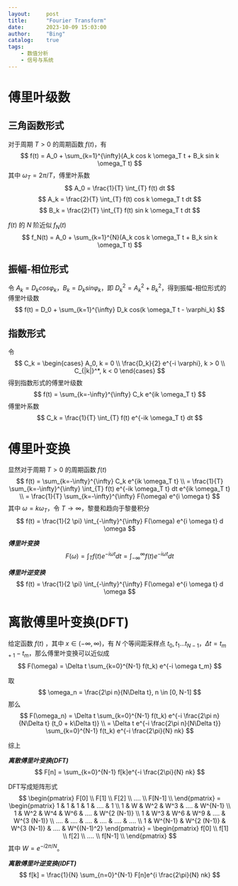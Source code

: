 ```yaml
---
layout:     post
title:      "Fourier Transform"
date:       2023-10-09 15:03:00
author:     "Bing"
catalog:    true
tags:
    - 数值分析
    - 信号与系统
---
```


# 傅里叶级数
## 三角函数形式
对于周期 $T > 0$ 的周期函数 $f(t)$，有
$$
    f(t) = A_0 + \sum_{k=1}^{\infty}(A_k cos k \omega_T t + B_k sin k \omega_T t)
$$
其中 $\omega_T = 2\pi/T$，傅里叶系数
$$
    A_0 = \frac{1}{T} \int_{T} f(t) dt
$$
$$
    A_k = \frac{2}{T} \int_{T} f(t) cos k \omega_T t dt
$$
$$
    B_k = \frac{2}{T} \int_{T} f(t) sin k \omega_T t dt
$$

$f(t)$ 的 $N$ 阶近似 $f_N(t)$
$$
    f_N(t) = A_0 + \sum_{k=1}^{N}(A_k cos k \omega_T t + B_k sin k \omega_T t)
$$

## 振幅-相位形式
令 $A_k = D_k cos \varphi_k$，$B_k = D_k sin \varphi_k$，即 $D_k^2 = A_k^2 + B_k^2$，得到振幅-相位形式的傅里叶级数
$$
    f(t) = D_0 + \sum_{k=1}^{\infty} D_k cos(k \omega_T t - \varphi_k)
$$

## 指数形式
令
$$
    C_k = \begin{cases}
        A_0, k = 0 \\
        \frac{D_k}{2} e^{-i \varphi}, k > 0 \\
        C_{|k|}^*, k < 0
    \end{cases}
$$
得到指数形式的傅里叶级数
$$
    f(t) = \sum_{k=-\infty}^{\infty} C_k e^{ik \omega_T t}
$$
傅里叶系数
$$
    C_k = \frac{1}{T} \int_{T} f(t) e^{-ik \omega_T t} dt
$$

# 傅里叶变换
显然对于周期 $T > 0$ 的周期函数 $f(t)$
$$
    f(t) = \sum_{k=-\infty}^{\infty} C_k e^{ik \omega_T t}
    \\
    = \frac{1}{T} \sum_{k=-\infty}^{\infty} \int_{T} f(t) e^{-ik \omega_T t} dt e^{ik \omega_T t}
    \\
    = \frac{1}{T} \sum_{k=-\infty}^{\infty} F(\omega) e^{i \omega t}
$$
其中 $\omega = k\omega_T$，令 $T \to \infty$，黎曼和趋向于黎曼积分
$$
    f(t) = \frac{1}{2 \pi} \int_{-\infty}^{\infty} F(\omega) e^{i \omega t} d \omega
$$

***傅里叶变换***
$$
    F(\omega) = \int_{T} f(t) e^{-i \omega t} dt = \int_{-\infty}^{\infty} f(t) e^{-i \omega t} dt
$$

***傅里叶逆变换***
$$
    f(t) = \frac{1}{2 \pi} \int_{-\infty}^{\infty} F(\omega) e^{i \omega t} d \omega
$$

# 离散傅里叶变换(DFT)
给定函数 $f(t)$ ，其中 $x \in (-\infty, \infty)$，有 $N$ 个等间距采样点 $t_0,t_1...t_{N-1}$，$\Delta t = t_{m+1} - t_m$，那么傅里叶变换可以近似成
$$
    F(\omega) = \Delta t \sum_{k=0}^{N-1} f(t_k) e^{-i \omega t_m}
$$

取
$$
    \omega_n = \frac{2\pi n}{N\Delta t}, n \in [0, N-1]
$$
那么
$$
    F(\omega_n) = \Delta t \sum_{k=0}^{N-1} f(t_k) e^{-i \frac{2\pi n}{N\Delta t} (t_0 + k\Delta t)}
    \\
    = \Delta t e^{-i \frac{2\pi n}{N\Delta t}} \sum_{k=0}^{N-1} f(t_k) e^{-i \frac{2\pi}{N} nk}
$$

综上

***离散傅里叶变换(DFT)***
$$
    F[n] = \sum_{k=0}^{N-1} f[k]e^{-i \frac{2\pi}{N} nk}
$$

DFT写成矩阵形式
$$
    \begin{pmatrix}
        F[0] \\
        F[1] \\
        F[2] \\
        .... \\
        F[N-1] \\
    \end{pmatrix} = \begin{pmatrix}
        1 & 1 & 1 & 1 & .... & 1 \\
        1 & W & W^2 & W^3 & .... & W^{N-1} \\
        1 & W^2 & W^4 & W^6 & .... & W^{2 (N-1)} \\
        1 & W^3 & W^6 & W^9 & .... & W^{3 (N-1)} \\
        .... & .... & .... & .... & .... & .... \\
        1 & W^{N-1} & W^{2 (N-1)} & W^{3 (N-1)} & .... & W^{(N-1)^2}
    \end{pmatrix} = \begin{pmatrix}
        f[0] \\
        f[1] \\
        f[2] \\
        .... \\
        f[N-1] \\
    \end{pmatrix}
$$
其中 $W = e^{-i2\pi /N}$。

***离散傅里叶逆变换(IDFT)***
$$
    f[k] = \frac{1}{N} \sum_{n=0}^{N-1} F[n]e^{i \frac{2\pi}{N} nk}
$$